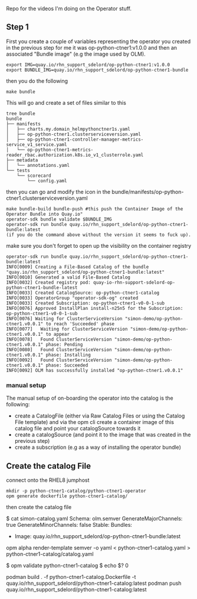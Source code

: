 Repo for the videos I'm doing on the Operator stuff.

## Step 1
First you create a couple of variables representing the operator you created in the previous step
for me it was op-python-ctner1:v1.0.0 and then an associated "Bundle image" (e.g the image used by OLM).

```
export IMG=quay.io/rhn_support_sdelord/op-python-ctner1:v1.0.0
export BUNDLE_IMG=quay.io/rhn_support_sdelord/op-python-ctner1-bundle
```

then you do the following
```
make bundle
```
This will go and create a set of files similar to this

```
tree bundle
bundle
├── manifests
│   ├── charts.my.domain_helmpythonctner1s.yaml
│   ├── op-python-ctner1.clusterserviceversion.yaml
│   ├── op-python-ctner1-controller-manager-metrics-service_v1_service.yaml
│   └── op-python-ctner1-metrics-reader_rbac.authorization.k8s.io_v1_clusterrole.yaml
├── metadata
│   └── annotations.yaml
└── tests
    └── scorecard
        └── config.yaml
```

then you can go and modify the icon in the bundle/manifests/op-python-ctner1.clusterserviceversion.yaml

```
make bundle-build bundle-push #this push the Container Image of the Operator Bundle into Quay.io"
operator-sdk bundle validate $BUNDLE_IMG
operator-sdk run bundle quay.io/rhn_support_sdelord/op-python-ctner1-bundle:latest
(if you do the command above without the version it seems to fuck up). 
```
make sure you don't forget to open up the visibility on the container registry

```
operator-sdk run bundle quay.io/rhn_support_sdelord/op-python-ctner1-bundle:latest
INFO[0009] Creating a File-Based Catalog of the bundle "quay.io/rhn_support_sdelord/op-python-ctner1-bundle:latest"
INFO[0010] Generated a valid File-Based Catalog
INFO[0032] Created registry pod: quay-io-rhn-support-sdelord-op-python-ctner1-bundle-latest
INFO[0033] Created CatalogSource: op-python-ctner1-catalog
INFO[0033] OperatorGroup "operator-sdk-og" created
INFO[0033] Created Subscription: op-python-ctner1-v0-0-1-sub
INFO[0076] Approved InstallPlan install-n25n5 for the Subscription: op-python-ctner1-v0-0-1-sub
INFO[0076] Waiting for ClusterServiceVersion "simon-demo/op-python-ctner1.v0.0.1" to reach 'Succeeded' phase
INFO[0077]   Waiting for ClusterServiceVersion "simon-demo/op-python-ctner1.v0.0.1" to appear
INFO[0078]   Found ClusterServiceVersion "simon-demo/op-python-ctner1.v0.0.1" phase: Pending
INFO[0080]   Found ClusterServiceVersion "simon-demo/op-python-ctner1.v0.0.1" phase: Installing
INFO[0092]   Found ClusterServiceVersion "simon-demo/op-python-ctner1.v0.0.1" phase: Succeeded
INFO[0092] OLM has successfully installed "op-python-ctner1.v0.0.1"
```

### manual setup
The manual setup of on-boarding the operator into the catalog is the following:

 - create a CatalogFile (either via Raw Catalog Files or using the Catalog File template) and via the opm cli create a container image of this catalog file and point your catalogSource towards it
 - create a catalogSource (and point it to the image that was created in the previous step)
 - create a subscription (e.g as a way of installing the operator bundle)

## Create the catalog File
connect onto the RHEL8 jumphost

```
mkdir -p python-ctner1-catalog/python-ctner1-operator
opm generate dockerfile python-ctner1-catalog/
```

then create the catalog file 

$ cat simon-catalog.yaml
Schema: olm.semver
GenerateMajorChannels: true
GenerateMinorChannels: false
Stable:
  Bundles:
  - Image: quay.io/rhn_support_sdelord/op-python-ctner1-bundle:latest


opm alpha render-template semver -o yaml < python-ctner1-catalog.yaml > python-ctner1-catalog/catalog.yaml

$ opm validate python-ctner1-catalog
$ echo $?
0

podman build . -f python-ctner1-catalog.Dockerfile -t quay.io/rhn_support_sdelord/python-ctner1-catalog:latest
podman push quay.io/rhn_support_sdelord/python-ctner1-catalog:latest

